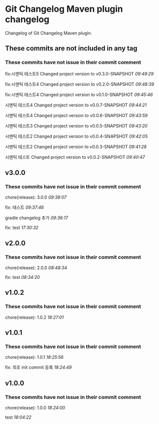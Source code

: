 
# Git Changelog Maven plugin changelog

Changelog of Git Changelog Maven plugin.

## These commits are not included in any tag
### These commits have not issue in their commit comment
   fix:시멘틱 테스트5 Changed project version to v0.3.0-SNAPSHOT *09:49:29*

   fix:시멘틱 테스트4 Changed project version to v0.2.0-SNAPSHOT *09:48:39*

   fix:시멘틱 테스트4 Changed project version to v0.1.0-SNAPSHOT *09:45:46*

   시멘틱 테스트4 Changed project version to v0.0.7-SNAPSHOT *09:44:21*

   시멘틱 테스트4 Changed project version to v0.0.6-SNAPSHOT *09:43:59*

   시멘틱 테스트3 Changed project version to v0.0.5-SNAPSHOT *09:43:20*

   시멘틱 테스트2 Changed project version to v0.0.4-SNAPSHOT *09:42:05*

   시멘틱 테스트2 Changed project version to v0.0.3-SNAPSHOT *09:41:28*

   시멘틱 테스트 Changed project version to v0.0.2-SNAPSHOT *09:40:47*



## v3.0.0
### These commits have not issue in their commit comment
   chore(release): 3.0.0 *09:38:07*

   fix: 테스트 *09:37:46*

   gradle changelog 추가 *09:36:17*

   fix: test *17:30:32*



## v2.0.0
### These commits have not issue in their commit comment
   chore(release): 2.0.0 *08:48:34*

   fix: test *08:34:20*



## v1.0.2
### These commits have not issue in their commit comment
   chore(release): 1.0.2 *18:27:01*



## v1.0.1
### These commits have not issue in their commit comment
   chore(release): 1.0.1 *18:25:56*

   fix: 최초 init commit 등록 *18:24:49*



## v1.0.0
### These commits have not issue in their commit comment
   chore(release): 1.0.0 *18:24:00*

   test *18:04:22*



 